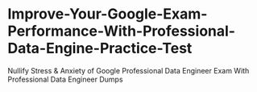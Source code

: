 # Improve-Your-Google-Exam-Performance-With-Professional-Data-Engine-Practice-Test
Nullify Stress &amp; Anxiety of Google Professional Data Engineer Exam With Professional Data Engineer Dumps
